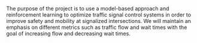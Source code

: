 The purpose of the project is to use a model-based approach and reinforcement learning to optimize traffic signal control systems in order to improve safety and mobility at signalized intersections. We will maintain an emphasis on different metrics such as traffic flow and wait times with the goal of increasing flow and decreasing wait times.
